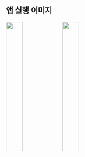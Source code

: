 <h2 id="3">앱 실행 이미지</h2>

<p float="left">  
<img width="30%" src="https://github.com/lchaaa/Help-us/assets/117001092/e0a8b931-90be-4c90-bb06-a5980697252d">

<img width="30%" src="https://github.com/lchaaa/Help-us/assets/117001092/2cac820a-d901-4a0f-ada2-b9bee8672727">
</p>


